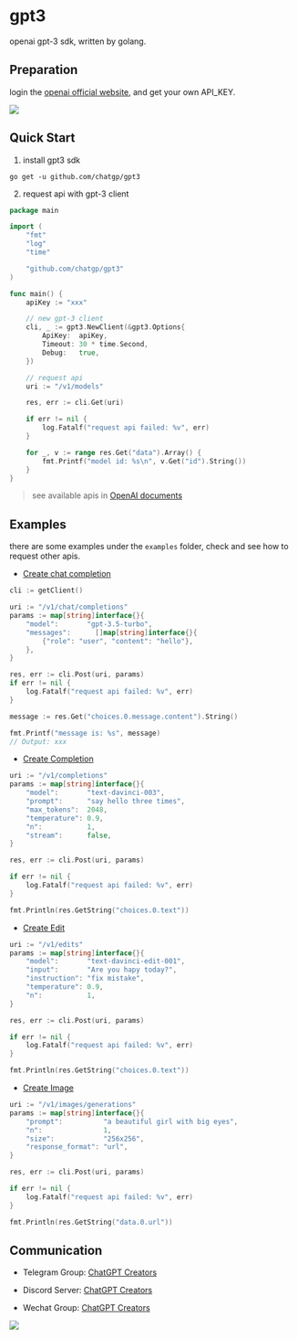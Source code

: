 # gpt3

openai gpt-3 sdk, written by golang.

## Preparation

login the [openai official website](https://beta.openai.com/account/api-keys), and get your own API_KEY.

![](./images/get_api_key.jpg)

## Quick Start

1. install gpt3 sdk

```shell
go get -u github.com/chatgp/gpt3
```

2. request api with gpt-3 client

```go
package main

import (
	"fmt"
	"log"
	"time"

	"github.com/chatgp/gpt3"
)

func main() {
	apiKey := "xxx"

	// new gpt-3 client
	cli, _ := gpt3.NewClient(&gpt3.Options{
		ApiKey:  apiKey,
		Timeout: 30 * time.Second,
		Debug:   true,
	})

	// request api
	uri := "/v1/models"

	res, err := cli.Get(uri)

	if err != nil {
		log.Fatalf("request api failed: %v", err)
	}

	for _, v := range res.Get("data").Array() {
		fmt.Printf("model id: %s\n", v.Get("id").String())
	}
}
```

> see available apis in [OpenAI documents](https://beta.openai.com/docs/api-reference/completions/create)

## Examples

there are some examples under the `examples` folder, check and see how to request other apis.

- [Create chat completion](https://platform.openai.com/docs/api-reference/chat/create)

```go
cli := getClient()

uri := "/v1/chat/completions"
params := map[string]interface{}{
	"model":       "gpt-3.5-turbo",
	"messages":      []map[string]interface{}{
		{"role": "user", "content": "hello"},
	},
}

res, err := cli.Post(uri, params)
if err != nil {
	log.Fatalf("request api failed: %v", err)
}

message := res.Get("choices.0.message.content").String()

fmt.Printf("message is: %s", message)
// Output: xxx
```

- [Create Completion](https://beta.openai.com/docs/api-reference/completions/create)

```go
uri := "/v1/completions"
params := map[string]interface{}{
	"model":       "text-davinci-003",
	"prompt":      "say hello three times",
	"max_tokens":  2048,
	"temperature": 0.9,
	"n":           1,
	"stream":      false,
}

res, err := cli.Post(uri, params)

if err != nil {
	log.Fatalf("request api failed: %v", err)
}

fmt.Println(res.GetString("choices.0.text"))
```

- [Create Edit](https://beta.openai.com/docs/api-reference/edits/create)

```go
uri := "/v1/edits"
params := map[string]interface{}{
	"model":       "text-davinci-edit-001",
	"input":       "Are you hapy today?",
	"instruction": "fix mistake",
	"temperature": 0.9,
	"n":           1,
}

res, err := cli.Post(uri, params)

if err != nil {
	log.Fatalf("request api failed: %v", err)
}

fmt.Println(res.GetString("choices.0.text"))
```

- [Create Image](https://beta.openai.com/docs/api-reference/images/create)

```go
uri := "/v1/images/generations"
params := map[string]interface{}{
	"prompt":          "a beautiful girl with big eyes",
	"n":               1,
	"size":            "256x256",
	"response_format": "url",
}

res, err := cli.Post(uri, params)

if err != nil {
	log.Fatalf("request api failed: %v", err)
}

fmt.Println(res.GetString("data.0.url"))
```

## Communication

- Telegram Group: [ChatGPT Creators](https://t.me/+YkEGeRxB5Q0zODY1)

- Discord Server: [ChatGPT Creators](https://discord.gg/qWshJnJs)

- Wechat Group: [ChatGPT Creators](https://work.weixin.qq.com/gm/66944e9bd30628e9270c980bc756663d)

![](./images/wechat_group.jpg)

